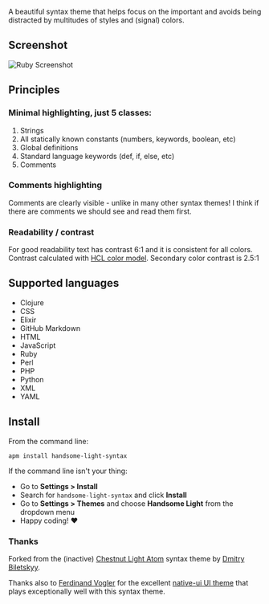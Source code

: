 A beautiful syntax theme that helps focus on the important and avoids being distracted by multitudes of styles and (signal) colors.

## Screenshot

![Ruby Screenshot](ruby-screenshot.png)

## Principles

### Minimal highlighting, just 5 classes:

1. Strings
2. All statically known constants (numbers, keywords, boolean, etc)
3. Global definitions
4. Standard language keywords (def, if, else, etc)
5. Comments

### Comments highlighting

Comments are clearly visible - unlike in many other syntax themes! I think if there are comments we should see and read them first.

### Readability / contrast

For good readability text has contrast 6:1 and it is consistent for all colors. Contrast calculated with [HCL color model](https://en.wikipedia.org/wiki/HCL_color_space). Secondary color contrast is 2.5:1

## Supported languages

- Clojure
- CSS
- Elixir
- GitHub Markdown
- HTML
- JavaScript
- Ruby
- Perl
- PHP
- Python
- XML
- YAML

## Install

From the command line:

`apm install handsome-light-syntax`

If the command line isn't your thing:

- Go to **Settings > Install**
- Search for `handsome-light-syntax` and click **Install**
- Go to **Settings > Themes** and choose **Handsome Light** from the dropdown menu
- Happy coding! :heart:

### Thanks

Forked from the (inactive) [Chestnut Light Atom](https://github.com/biletskyy/chestnut-light-atom-syntax) syntax theme by [Dmitry Biletskyy](https://github.com/biletskyy).

Thanks also to [Ferdinand Vogler](https://github.com/fv0) for the excellent [native-ui UI theme](https://github.com/fv0/native-ui) that plays exceptionally well with this syntax theme.
